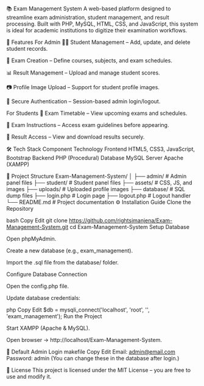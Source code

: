 📚 Exam Management System
A web-based platform designed to streamline exam administration, student management, and result processing.
Built with PHP, MySQL, HTML, CSS, and JavaScript, this system is ideal for academic institutions to digitize their examination workflows.

🚀 Features
For Admin
🧑‍🎓 Student Management – Add, update, and delete student records.

📄 Exam Creation – Define courses, subjects, and exam schedules.

📊 Result Management – Upload and manage student scores.

📷 Profile Image Upload – Support for student profile images.

🔐 Secure Authentication – Session-based admin login/logout.

For Students
📅 Exam Timetable – View upcoming exams and schedules.

📜 Exam Instructions – Access exam guidelines before appearing.

📝 Result Access – View and download results securely.

🛠️ Tech Stack
Component	Technology
Frontend	HTML5, CSS3, JavaScript, Bootstrap
Backend	PHP (Procedural)
Database	MySQL
Server	Apache (XAMPP)

📂 Project Structure
Exam-Management-System/
│
├── admin/                # Admin panel files
├── student/              # Student panel files
├── assets/               # CSS, JS, and images
├── uploads/              # Uploaded profile images
├── database/             # SQL dump files
├── login.php             # Login page
├── logout.php            # Logout handler
└── README.md             # Project documentation
⚙️ Installation Guide
Clone the Repository

bash
Copy
Edit
git clone https://github.com/rightsimanjena/Exam-Management-System.git
cd Exam-Management-System
Setup Database

Open phpMyAdmin.

Create a new database (e.g., exam_management).

Import the .sql file from the database/ folder.

Configure Database Connection

Open the config.php file.

Update database credentials:

php
Copy
Edit
$db = mysqli_connect('localhost', 'root', '', 'exam_management');
Run the Project

Start XAMPP (Apache & MySQL).

Open browser → http://localhost/Exam-Management-System.

🔐 Default Admin Login
makefile
Copy
Edit
Email: admin@email.com
Password: admin
(You can change these in the database after login.)


📜 License
This project is licensed under the MIT License – you are free to use and modify it.
